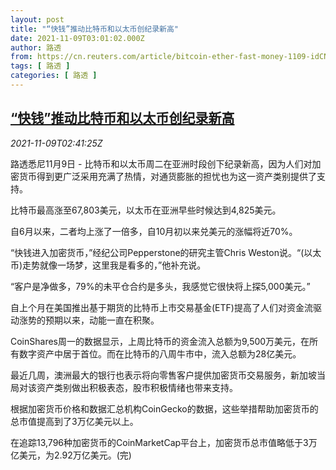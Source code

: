 ```yaml
---
layout: post
title: "“快钱”推动比特币和以太币创纪录新高"
date: 2021-11-09T03:01:02.000Z
author: 路透
from: https://cn.reuters.com/article/bitcoin-ether-fast-money-1109-idCNKBS2HU06Z
tags: [ 路透 ]
categories: [ 路透 ]
---
```

<!--1636426862000-->
[“快钱”推动比特币和以太币创纪录新高](https://cn.reuters.com/article/bitcoin-ether-fast-money-1109-idCNKBS2HU06Z)
------

<div>
<div><i>2021-11-09T02:41:25Z</i></div><p>路透悉尼11月9日 - 比特币和以太币周二在亚洲时段创下纪录新高，因为人们对加密货币得到更广泛采用充满了热情，对通货膨胀的担忧也为这一资产类别提供了支持。</p><p>比特币最高涨至67,803美元，以太币在亚洲早些时候达到4,825美元。</p><p>自6月以来，二者均上涨了一倍多，自10月初以来兑美元的涨幅将近70%。</p><p>“快钱进入加密货币，”经纪公司Pepperstone的研究主管Chris Weston说。“(以太币)走势就像一场梦，这里我是看多的，”他补充说。</p><p>“客户是净做多，79%的未平仓合约是多头，我感觉它很快将上探5,000美元。”</p><p>自上个月在美国推出基于期货的比特币上市交易基金(ETF)提高了人们对资金流驱动涨势的预期以来，动能一直在积聚。</p><p>CoinShares周一的数据显示，上周比特币的资金流入总额为9,500万美元，在所有数字资产中居于首位。而在比特币的八周牛市中，流入总额为28亿美元。</p><p>最近几周，澳洲最大的银行也表示将向零售客户提供加密货币交易服务，新加坡当局对该资产类别做出积极表态，股市积极情绪也带来支持。</p><p>根据加密货币价格和数据汇总机构CoinGecko的数据，这些举措帮助加密货币的总市值提高到了3万亿美元以上。</p><p>在追踪13,796种加密货币的CoinMarketCap平台上，加密货币总市值略低于3万亿美元，为2.92万亿美元。(完)</p>
</div>
